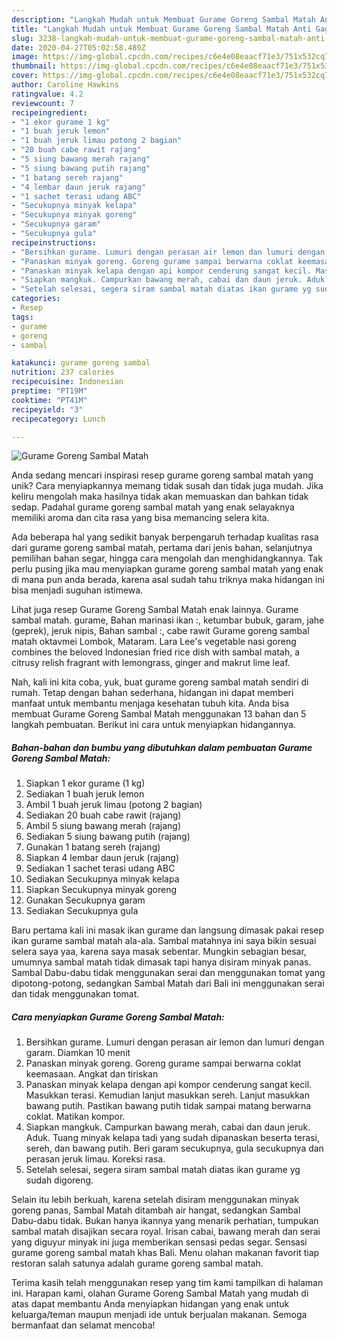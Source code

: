 ```yaml
---
description: "Langkah Mudah untuk Membuat Gurame Goreng Sambal Matah Anti Gagal"
title: "Langkah Mudah untuk Membuat Gurame Goreng Sambal Matah Anti Gagal"
slug: 3238-langkah-mudah-untuk-membuat-gurame-goreng-sambal-matah-anti-gagal
date: 2020-04-27T05:02:58.489Z
image: https://img-global.cpcdn.com/recipes/c6e4e08eaacf71e3/751x532cq70/gurame-goreng-sambal-matah-foto-resep-utama.jpg
thumbnail: https://img-global.cpcdn.com/recipes/c6e4e08eaacf71e3/751x532cq70/gurame-goreng-sambal-matah-foto-resep-utama.jpg
cover: https://img-global.cpcdn.com/recipes/c6e4e08eaacf71e3/751x532cq70/gurame-goreng-sambal-matah-foto-resep-utama.jpg
author: Caroline Hawkins
ratingvalue: 4.2
reviewcount: 7
recipeingredient:
- "1 ekor gurame 1 kg"
- "1 buah jeruk lemon"
- "1 buah jeruk limau potong 2 bagian"
- "20 buah cabe rawit rajang"
- "5 siung bawang merah rajang"
- "5 siung bawang putih rajang"
- "1 batang sereh rajang"
- "4 lembar daun jeruk rajang"
- "1 sachet terasi udang ABC"
- "Secukupnya minyak kelapa"
- "Secukupnya minyak goreng"
- "Secukupnya garam"
- "Secukupnya gula"
recipeinstructions:
- "Bersihkan gurame. Lumuri dengan perasan air lemon dan lumuri dengan garam. Diamkan 10 menit"
- "Panaskan minyak goreng. Goreng gurame sampai berwarna coklat keemasaan. Angkat dan tiriskan"
- "Panaskan minyak kelapa dengan api kompor cenderung sangat kecil. Masukkan terasi. Kemudian lanjut masukkan sereh. Lanjut masukkan bawang putih. Pastikan bawang putih tidak sampai matang berwarna coklat. Matikan kompor."
- "Siapkan mangkuk. Campurkan bawang merah, cabai dan daun jeruk. Aduk. Tuang minyak kelapa tadi yang sudah dipanaskan beserta terasi, sereh, dan bawang putih. Beri garam secukupnya, gula secukupnya dan perasan jeruk limau. Koreksi rasa."
- "Setelah selesai, segera siram sambal matah diatas ikan gurame yg sudah digoreng."
categories:
- Resep
tags:
- gurame
- goreng
- sambal

katakunci: gurame goreng sambal 
nutrition: 237 calories
recipecuisine: Indonesian
preptime: "PT19M"
cooktime: "PT41M"
recipeyield: "3"
recipecategory: Lunch

---
```



![Gurame Goreng Sambal Matah](https://img-global.cpcdn.com/recipes/c6e4e08eaacf71e3/751x532cq70/gurame-goreng-sambal-matah-foto-resep-utama.jpg)

Anda sedang mencari inspirasi resep gurame goreng sambal matah yang unik? Cara menyiapkannya memang tidak susah dan tidak juga mudah. Jika keliru mengolah maka hasilnya tidak akan memuaskan dan bahkan tidak sedap. Padahal gurame goreng sambal matah yang enak selayaknya memiliki aroma dan cita rasa yang bisa memancing selera kita.

Ada beberapa hal yang sedikit banyak berpengaruh terhadap kualitas rasa dari gurame goreng sambal matah, pertama dari jenis bahan, selanjutnya pemilihan bahan segar, hingga cara mengolah dan menghidangkannya. Tak perlu pusing jika mau menyiapkan gurame goreng sambal matah yang enak di mana pun anda berada, karena asal sudah tahu triknya maka hidangan ini bisa menjadi suguhan istimewa.

Lihat juga resep Gurame Goreng Sambal Matah enak lainnya. Gurame sambal matah. gurame, Bahan marinasi ikan :, ketumbar bubuk, garam, jahe (geprek), jeruk nipis, Bahan sambal :, cabe rawit Gurame goreng sambal matah oktavmei Lombok, Mataram. Lara Lee&#39;s vegetable nasi goreng combines the beloved Indonesian fried rice dish with sambal matah, a citrusy relish fragrant with lemongrass, ginger and makrut lime leaf.


Nah, kali ini kita coba, yuk, buat gurame goreng sambal matah sendiri di rumah. Tetap dengan bahan sederhana, hidangan ini dapat memberi manfaat untuk membantu menjaga kesehatan tubuh kita. Anda bisa membuat Gurame Goreng Sambal Matah menggunakan 13 bahan dan 5 langkah pembuatan. Berikut ini cara untuk menyiapkan hidangannya.

<!--inarticleads1-->

##### Bahan-bahan dan bumbu yang dibutuhkan dalam pembuatan Gurame Goreng Sambal Matah:

1. Siapkan 1 ekor gurame (1 kg)
1. Sediakan 1 buah jeruk lemon
1. Ambil 1 buah jeruk limau (potong 2 bagian)
1. Sediakan 20 buah cabe rawit (rajang)
1. Ambil 5 siung bawang merah (rajang)
1. Sediakan 5 siung bawang putih (rajang)
1. Gunakan 1 batang sereh (rajang)
1. Siapkan 4 lembar daun jeruk (rajang)
1. Sediakan 1 sachet terasi udang ABC
1. Sediakan Secukupnya minyak kelapa
1. Siapkan Secukupnya minyak goreng
1. Gunakan Secukupnya garam
1. Sediakan Secukupnya gula


Baru pertama kali ini masak ikan gurame dan langsung dimasak pakai resep ikan gurame sambal matah ala-ala. Sambal matahnya ini saya bikin sesuai selera saya yaa, karena saya masak sebentar. Mungkin sebagian besar, umumnya sambal matah tidak dimasak tapi hanya disiram minyak panas. Sambal Dabu-dabu tidak menggunakan serai dan menggunakan tomat yang dipotong-potong, sedangkan Sambal Matah dari Bali ini menggunakan serai dan tidak menggunakan tomat. 

<!--inarticleads2-->

##### Cara menyiapkan Gurame Goreng Sambal Matah:

1. Bersihkan gurame. Lumuri dengan perasan air lemon dan lumuri dengan garam. Diamkan 10 menit
1. Panaskan minyak goreng. Goreng gurame sampai berwarna coklat keemasaan. Angkat dan tiriskan
1. Panaskan minyak kelapa dengan api kompor cenderung sangat kecil. Masukkan terasi. Kemudian lanjut masukkan sereh. Lanjut masukkan bawang putih. Pastikan bawang putih tidak sampai matang berwarna coklat. Matikan kompor.
1. Siapkan mangkuk. Campurkan bawang merah, cabai dan daun jeruk. Aduk. Tuang minyak kelapa tadi yang sudah dipanaskan beserta terasi, sereh, dan bawang putih. Beri garam secukupnya, gula secukupnya dan perasan jeruk limau. Koreksi rasa.
1. Setelah selesai, segera siram sambal matah diatas ikan gurame yg sudah digoreng.


Selain itu lebih berkuah, karena setelah disiram menggunakan minyak goreng panas, Sambal Matah ditambah air hangat, sedangkan Sambal Dabu-dabu tidak. Bukan hanya ikannya yang menarik perhatian, tumpukan sambal matah disajikan secara royal. Irisan cabai, bawang merah dan serai yang diguyur minyak ini juga memberikan sensasi pedas segar. Sensasi gurame goreng sambal matah khas Bali. Menu olahan makanan favorit tiap restoran salah satunya adalah gurame goreng sambal matah. 

Terima kasih telah menggunakan resep yang tim kami tampilkan di halaman ini. Harapan kami, olahan Gurame Goreng Sambal Matah yang mudah di atas dapat membantu Anda menyiapkan hidangan yang enak untuk keluarga/teman maupun menjadi ide untuk berjualan makanan. Semoga bermanfaat dan selamat mencoba!
